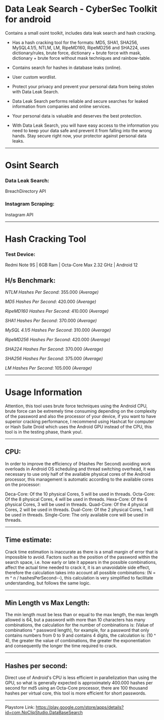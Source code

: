 # Data Leak Search - CyberSec Toolkit for android
Contains a small osint toolkit, includes data leak search and hash cracking.


- Has a hash cracking tool for the formats: MD5, SHA1, SHA256, MySQL4.1/5, NTLM, LM, RipeMD160, RipeMD256 and SHA224, uses dictionary/rules, brute force, dictionary + brute force with mask, dictionary + brute force without mask techniques and rainbow-table.

- Contains search for hashes in database leaks (online).

- User custom wordlist.

- Protect your privacy and prevent your personal data from being stolen with Data Leak Search.

- Data Leak Search performs reliable and secure searches for leaked information from companies and online services.

- Your personal data is valuable and deserves the best protection.

- With Data Leak Search, you will have easy access to the information you need to keep your data safe and prevent it from falling into the wrong hands. Stay secure right now, your protector against personal data leaks.

---

# Osint Search

### Data Leak Search: 
  BreachDirectory API

### Instagram Scraping: 
  Instagram API

---

# Hash Cracking Tool

### Test Device: 
  Redmi Note 9S | 6GB Ram | Octa-Core Max 2.32 GHz | Android 12

## H/s Benchmark:


*NTLM Hashes Per Second*: 355.000 *(Average)*

*MD5 Hashes Per Second*: 420.000 *(Average)*

*RipeMD160 Hashes Per Second*: 410.000 *(Average)*

*SHA1 Hashes Per Second*: 370.000 *(Average)*

*MySQL 4.1/5 Hashes Per Second*: 310.000 *(Average)*

*RipeMD256 Hashes Per Second*: 420.000 *(Average)*

*SHA224 Hashes Per Second*: 370.000 *(Average)*

*SHA256 Hashes Per Second*: 375.000 *(Average)*

*LM Hashes Per Second*: 105.000 *(Average)*

---

# Usage Information


  Attention, this tool uses brute force techniques using the Android CPU, brute force can be extremely time consuming depending on the complexity of the password and also the processor of your device, if you want to have superior cracking performance, I recommend using Hashcat for computer or Hash Suite Droid which uses the Android GPU instead of the CPU, this tool is in the testing phase, thank you!.

---

## CPU:


  In order to improve the efficiency of (Hashes Per Second) avoiding work overloads in Android OS scheduling and thread switching overhead, it was necessary to use only half of the available physical cores of the Android processor, this management is automatic according to the available cores on the processor:


Deca-Core: Of the 10 physical Cores, 5 will be used in threads.
Octa-Core: Of the 8 physical Cores, 4 will be used in threads.
Hexa-Core: Of the 6 physical Cores, 3 will be used in threads.
Quad-Core: Of the 4 physical Cores, 2 will be used in threads.
Dual-Core: Of the 2 physical Cores, 1 will be used in threads.
Single-Core: The only available core will be used in threads.

---

## Time estimate:


  Crack time estimation is inaccurate as there is a small margin of error that is impossible to avoid. Factors such as the position of the password within the search space, i.e. how early or late it appears in the possible combinations, affect the actual time needed to crack it, it is an unavoidable side effect, therefore the calculation takes into account all possible combinations: (N = m ^ n / hashesPerSecond--), this calculation is very simplified to facilitate understanding, but follows the same logic.

---

## Min Length vs Max Length:


  The min length must be less than or equal to the max length, the max length allowed is 64, but a password with more than 10 characters has many combinations, the calculation for the number of combinations is: (Value of combinations ^ password length), for example, for a password that only contains numbers from 0 to 9 and contains 4 digits, the calculation is: (10 ^ 4), the greater the value of combinations, the greater the exponentiation and consequently the longer the time required to crack.

---

## Hashes per second:


  Direct use of Android's CPU is less efficient in parallelization than using the GPU, so what is generally expected is approximately 400.000 hashes per second for md5 using an Octa-Core processor, there are 100 thousand hashes per virtual core, this tool is more efficient for short passwords.

---

Playstore Link: https://play.google.com/store/apps/details?id=com.NoClipStudio.DataBaseSearch
